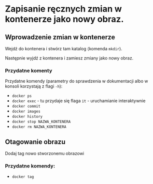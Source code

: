 # Zapisanie ręcznych zmian w kontenerze jako nowy obraz.

## Wprowadzenie zmian w kontenerze

Wejdź do kontenera i stwórz tam katalog (komenda `mkdir`).

Następnie wyjdź z kontenera i zamiesz zmiany jako nowy obraz.

### Przydatne komenty
Przydatne komendy (parametry do sprawdzenia w dokumentacji albo w konsoli korzystają z flagi `-h`):
- `docker ps`
- `docker exec` - tu przydaje się flaga `it` - uruchamianie interaktywnie
- `docker commit`
- `docker images`
- `docker history`
- `docker stop NAZWA_KONTENERA`
- `docker rm NAZWA_KONTENERA`

## Otagowanie obrazu

Dodaj tag nowo stworzonemu obrazowi

### Przydatne komendy:

- `docker tag`
